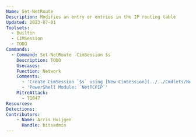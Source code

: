 ```yaml
---
Name: Set-NetRoute
Description: Modifies an entry or entries in the IP routing table
Updated: 2023-07-01
Toolsets:
  - Builtin
  - CIMSession
  - TODO
Commands:
  - Command: Set-NetRoute -CimSession $s
    Description: TODO
    Usecases:
    Function: Network
    Comments:
      - 'Create CimSession `$s` using [New-CimSession](../../Cmdlets/New-CimSession/)'
      - 'PowerShell Module: `NetTCPIP`'
    MitreAttack:
      - T1047
Resources:
Detections:
Contributors:
    - Name: Arris Huijgen
      Handle: bitsadmin
---
```

